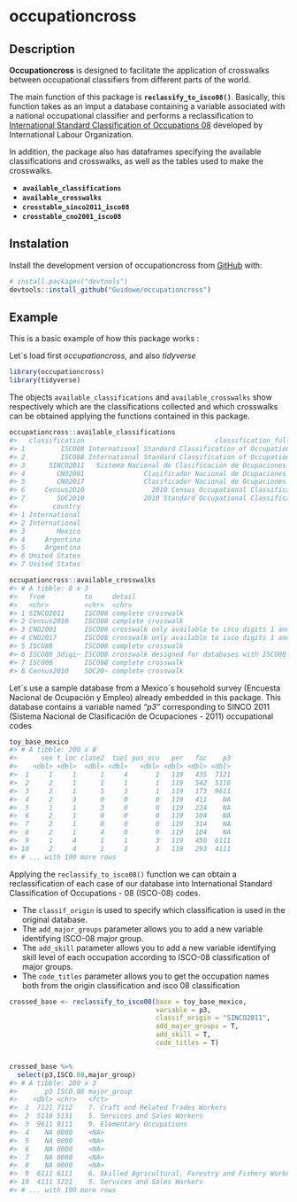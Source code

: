 
<!-- README.md is generated from README.Rmd. Please edit that file -->

# occupationcross

<!-- badges: start -->
<!-- badges: end -->

## Description

**Occupationcross** is designed to facilitate the application of
crosswalks between occupational classifiers from different parts of the
world.

The main function of this package is **`reclassify_to_isco08()`**.
Basically, this function takes as an imput a database containing a
variable associated with a national occupational classifier and performs
a reclassification to [International Standard Classification of
Occupations
08](https://www.ilo.org/public/english/bureau/stat/isco/isco08/)
developed by International Labour Organization.

In addition, the package also has dataframes specifying the available
classifications and crosswalks, as well as the tables used to make the
crosswalks.

-   **`available_classifications`**
-   **`available_crosswalks`**
-   **`crosstable_sinco2011_isco08`**
-   **`crosstable_cno2001_isco08`**

## Instalation

Install the development version of occupationcross from
[GitHub](https://github.com/) with:

``` r
# install.packages("devtools")
devtools::install_github("Guidowe/occupationcross")
```

## Example

This is a basic example of how this package works :

Let´s load first *occupationcross*, and also *tidyverse*

``` r
library(occupationcross)
library(tidyverse)
```

The objects `available_classifications` and `available_crosswalks` show
respectively which are the classifications collected and which
crosswalks can be obtained applying the functions contained in this
package.

``` r
occupationcross::available_classifications
#>   classification                                 classification_fullname
#> 1         ISCO08 International Standard Classification of Occupations 08
#> 2         ISCO88 International Standard Classification of Occupations 88
#> 3      SINCO2011   Sistema Nacional de Clasificación de Ocupaciones 2011
#> 4        CNO2001               Clasificador Nacional de Ocupaciones 2001
#> 5        CNO2017               Clasificador Nacional de Ocupaciones 2017
#> 6     Census2010                 2010 Census Occupational Classification
#> 7        SOC2010               2010 Standard Occupational Classification
#>         country
#> 1 International
#> 2 International
#> 3        Mexico
#> 4     Argentina
#> 5     Argentina
#> 6 United States
#> 7 United States
```

``` r
occupationcross::available_crosswalks
#> # A tibble: 8 x 3
#>   from          to     detail                                                   
#>   <chr>         <chr>  <chr>                                                    
#> 1 SINCO2011     ISCO08 complete crosswalk                                       
#> 2 Census2010    ISCO08 complete crosswalk                                       
#> 3 CNO2001       ISCO08 crosswalk only available to isco digits 1 and 2          
#> 4 CNO2017       ISCO08 crosswalk only available to isco digits 1 and 2          
#> 5 ISCO88        ISCO08 complete crosswalk                                       
#> 6 ISCO88_3digi~ ISCO08 crosswalk designed for databases with ISCO88 containing ~
#> 7 ISCO08        ISCO88 complete crosswalk                                       
#> 8 Census2010    SOC20~ complete crosswalk
```

Let´s use a sample database from a Mexico´s household survey (Encuesta
Nacional de Ocupación y Empleo) already embedded in this package. This
database contains a variable named *“p3”* corresponding to SINCO 2011
(Sistema Nacional de Clasificación de Ocupaciones - 2011) occupational
codes

``` r
toy_base_mexico
#> # A tibble: 200 x 8
#>      sex t_loc clase2  tue1 pos_ocu   per   fac    p3
#>    <dbl> <dbl>  <dbl> <dbl>   <dbl> <dbl> <dbl> <dbl>
#>  1     1     1      1     4       2   119   435  7121
#>  2     2     1      1     1       1   119   542  5116
#>  3     2     1      1     3       1   119   173  9611
#>  4     2     3      0     0       0   119   411    NA
#>  5     1     1      3     0       0   119   224    NA
#>  6     2     1      0     0       0   119   104    NA
#>  7     2     1      0     0       0   119   314    NA
#>  8     2     1      4     0       0   119   104    NA
#>  9     1     4      1     1       3   119   450  6111
#> 10     2     4      1     3       3   119   293  4111
#> # ... with 190 more rows
```

Applying the `reclassify_to_isco08()` function we can obtain a
reclassification of each case of our database into International
Standard Classification of Occupations - 08 (ISCO-08) codes.  
- The `classif_origin` is used to specify which classification is used
in the original database.  
- The `add_major_groups` parameter allows you to add a new variable
identifying ISCO-08 major group.  
- The `add_skill` parameter allows you to add a new variable identifying
skill level of each occupation according to ISCO-08 classification of
major groups.  
- The `code_titles` parameter allows you to get the occupation names
both from the origin classification and isco 08 classification

``` r
crossed_base <- reclassify_to_isco08(base = toy_base_mexico,
                                     variable = p3,
                                     classif_origin = "SINCO2011",
                                     add_major_groups = T,
                                     add_skill = T,
                                     code_titles = T)


crossed_base %>% 
  select(p3,ISCO.08,major_group)
#> # A tibble: 200 x 3
#>       p3 ISCO.08 major_group                                          
#>    <dbl> <chr>   <fct>                                                
#>  1  7121 7112    7. Craft and Related Trades Workers                  
#>  2  5116 5131    5. Services and Sales Workers                        
#>  3  9611 9111    9. Elementary Occupations                            
#>  4    NA 0000    <NA>                                                 
#>  5    NA 0000    <NA>                                                 
#>  6    NA 0000    <NA>                                                 
#>  7    NA 0000    <NA>                                                 
#>  8    NA 0000    <NA>                                                 
#>  9  6111 6111    6. Skilled Agricultural, Forestry and Fishery Workers
#> 10  4111 5221    5. Services and Sales Workers                        
#> # ... with 190 more rows
```

